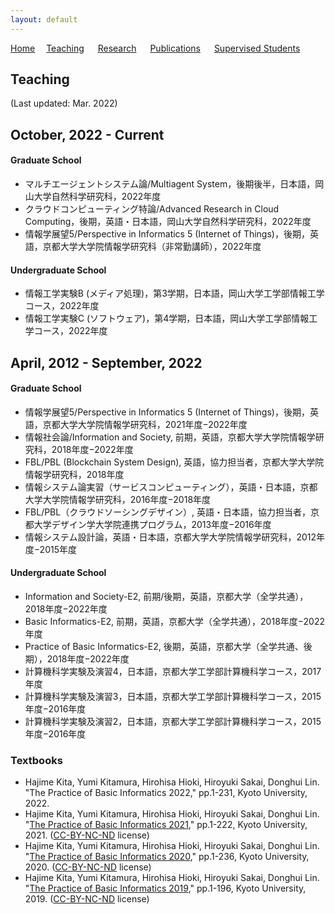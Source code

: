 ```yaml
---
layout: default
---
```


[Home](https://lindh.github.io/)&emsp; [Teaching](./teaching.html) &emsp; [Research](./research.html) &emsp; [Publications](./publication.html) &emsp; [Supervised Students](./students.html)

## Teaching

(Last updated: Mar. 2022)

## October, 2022 - Current
#### Graduate School
- マルチエージェントシステム論/Multiagent System，後期後半，日本語，岡山大学自然科学研究科，2022年度
- クラウドコンピューティング特論/Advanced Research in Cloud Computing，後期，英語・日本語，岡山大学自然科学研究科，2022年度
- 情報学展望5/Perspective in Informatics 5 (Internet of Things)，後期，英語，京都大学大学院情報学研究科（非常勤講師），2022年度

#### Undergraduate School
- 情報工学実験B (メディア処理)，第3学期，日本語，岡山大学工学部情報工学コース，2022年度
- 情報工学実験C (ソフトウェア)，第4学期，日本語，岡山大学工学部情報工学コース，2022年度

## April, 2012 - September, 2022

#### Graduate School
- 情報学展望5/Perspective in Informatics 5 (Internet of Things)，後期，英語，京都大学大学院情報学研究科，2021年度−2022年度
- 情報社会論/Information and Society, 前期，英語，京都大学大学院情報学研究科，2018年度−2022年度
- FBL/PBL (Blockchain System Design), 英語，協力担当者，京都大学大学院情報学研究科，2018年度
- 情報システム論実習（サービスコンピューティング），英語・日本語，京都大学大学院情報学研究科，2016年度−2018年度
- FBL/PBL（クラウドソーシングデザイン）, 英語・日本語，協力担当者，京都大学デザイン学大学院連携プログラム，2013年度−2016年度
- 情報システム設計論，英語・日本語，京都大学大学院情報学研究科，2012年度−2015年度

#### Undergraduate School
- Information and Society-E2, 前期/後期，英語，京都大学（全学共通），2018年度−2022年度
- Basic Informatics-E2, 前期，英語，京都大学（全学共通），2018年度−2022年度
- Practice of Basic Informatics-E2, 後期，英語，京都大学（全学共通、後期），2018年度−2022年度
- 計算機科学実験及演習4，日本語，京都大学工学部計算機科学コース，2017年度
- 計算機科学実験及演習3，日本語，京都大学工学部計算機科学コース，2015年度−2016年度
- 計算機科学実験及演習2，日本語，京都大学工学部計算機科学コース，2015年度−2016年度

### Textbooks
- Hajime Kita, Yumi Kitamura, Hirohisa Hioki, Hiroyuki Sakai, Donghui Lin. "The Practice of Basic Informatics 2022," pp.1-231, Kyoto University, 2022.
- Hajime Kita, Yumi Kitamura, Hirohisa Hioki, Hiroyuki Sakai, Donghui Lin. "[The Practice of Basic Informatics 2021](http://hdl.handle.net/2433/269639)," pp.1-222, Kyoto University, 2021. ([CC-BY-NC-ND](https://creativecommons.org/licenses/by-nc-nd/4.0/deed.en) license)
- Hajime Kita, Yumi Kitamura, Hirohisa Hioki, Hiroyuki Sakai, Donghui Lin. "[The Practice of Basic Informatics 2020](http://hdl.handle.net/2433/262330)," pp.1-236, Kyoto University, 2020. ([CC-BY-NC-ND](https://creativecommons.org/licenses/by-nc-nd/4.0/deed.en) license)
- Hajime Kita, Yumi Kitamura, Hirohisa Hioki, Hiroyuki Sakai, Donghui Lin. "[The Practice of Basic Informatics 2019](http://hdl.handle.net/2433/246166)," pp.1-196, Kyoto University, 2019. ([CC-BY-NC-ND](https://creativecommons.org/licenses/by-nc-nd/4.0/deed.en) license)
